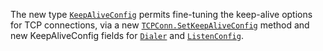 The new type [`KeepAliveConfig`](/net#KeepAliveConfig) permits fine-tuning
the keep-alive options for TCP connections, via a new
[`TCPConn.SetKeepAliveConfig`](/net#TCPConn.SetKeepAliveConfig) method and
new KeepAliveConfig fields for [`Dialer`](net#Dialer) and [`ListenConfig`](net#ListenConfig).
